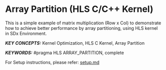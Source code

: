 Array Partition (HLS C/C++ Kernel)
======================

This is a simple example of matrix multiplication (Row x Col) to demonstrate how to achieve better performance by array partitioning, using HLS kernel in SDx Environment.

***KEY CONCEPTS:*** Kernel Optimization, HLS C Kernel, Array Partition

***KEYWORDS:*** #pragma HLS ARRAY_PARTITION, complete


For Setup instructions, please refer: [setup.md][]

[setup.md]: setup.md

